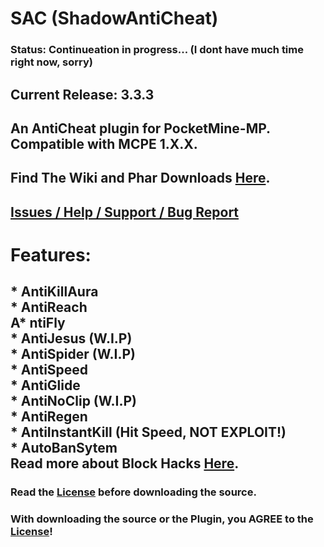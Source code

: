# SAC (ShadowAntiCheat)

### Status: Continueation in progress... (I dont have much time right now, sorry)

## Current Release: 3.3.3

## An AntiCheat plugin for PocketMine-MP.<br>Compatible with MCPE 1.X.X.

## Find The Wiki and Phar Downloads [Here](https://github.com/DarkWav/ShadowAntiCheat/wiki).

## [Issues / Help / Support / Bug Report](https://github.com/DarkWav/SAC/issues)

# Features:<br>
## * AntiKillAura<br>* AntiReach<br>A* ntiFly<br>* AntiJesus (W.I.P)<br>* AntiSpider (W.I.P)<br>* AntiSpeed<br>* AntiGlide<br>* AntiNoClip (W.I.P)<br>* AntiRegen<br>* AntiInstantKill (Hit Speed, NOT EXPLOIT!)<br>* AutoBanSytem<br>Read more about Block Hacks [Here](https://github.com/DarkWav/SAC/wiki/About-Block-Hack-Detection).

### Read the [License](https://github.com/DarkWav/ShadowAntiCheat/blob/master/LICENSE) before downloading the source.
### With downloading the source or the Plugin, you AGREE to the [License](https://github.com/DarkWav/ShadowAntiCheat/blob/master/LICENSE)!
